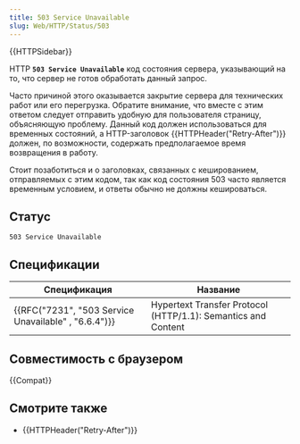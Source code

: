 ```yaml
---
title: 503 Service Unavailable
slug: Web/HTTP/Status/503
---
```


{{HTTPSidebar}}

HTTP **`503 Service Unavailable`** код состояния сервера, указывающий на то, что сервер не готов обработать данный запрос.

Часто причиной этого оказывается закрытие сервера для технических работ или его перегрузка. Обратите внимание, что вместе с этим ответом следует отправить удобную для пользователя страницу, объясняющую проблему. Данный код должен использоваться для временных состояний, а HTTP-заголовок {{HTTPHeader("Retry-After")}} должен, по возможности, содержать предполагаемое время возвращения в работу.

Стоит позаботиться и о заголовках, связанных с кешированием, отправляемых с этим кодом, так как код состояния 503 часто является временным условием, и ответы обычно не должны кешироваться.

## Статус

```
503 Service Unavailable
```

## Спецификации

| Спецификация                                         | Название                                                      |
| ---------------------------------------------------- | ------------------------------------------------------------- |
| {{RFC("7231", "503 Service Unavailable" , "6.6.4")}} | Hypertext Transfer Protocol (HTTP/1.1): Semantics and Content |

## Совместимость с браузером

{{Compat}}

## Смотрите также

- {{HTTPHeader("Retry-After")}}
